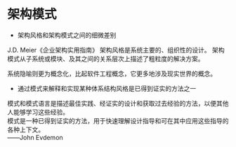 # 架构模式

* 架构风格和架构模式之间的细微差别  

J.D. Meier《企业架构实用指南》
架构风格是系统主要的、组织性的设计。
架构模式从子系统或模块、及其之间的关系层次上描述了粗粒度的解决方案。

系统隐喻则更为概念化，比起软件工程概念，它更多地涉及现实世界的概念。

* 通过模式来解释和实现某种体系结构风格是已得到证实的方法之一  

模式和模式语言是描述最佳实践、经证实的设计和获取过去经验的方法，以便其他人能够学习这些经验。  
模式是一种已得到证实的方法，用于快速理解设计指导和可在其中应用这些指导的各种上下文。  
——John Evdemon  
